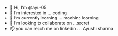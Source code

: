- 👋 Hi, I’m @ayu-05
- 👀 I’m interested in ... coding
- 🌱 I’m currently learning ... machine learning
- 💞️ I’m looking to collaborate on ...secret
- 📫 you can reach me on linkedin .... Ayushi sharma

<!---
ayu-05/ayu-05 is a ✨ special ✨ repository because its `README.md` (this file) appears on your GitHub profile.
You can click the Preview link to take a look at your changes.
--->
